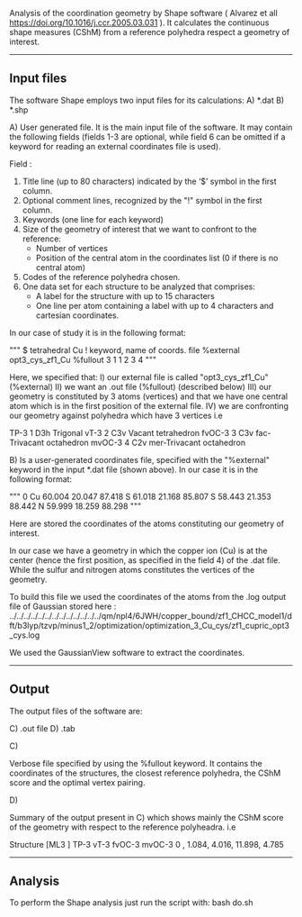 Analysis of the coordination geometry by Shape software
( Alvarez et all https://doi.org/10.1016/j.ccr.2005.03.031 ).
It calculates the continuous shape measures (CShM) from a reference
polyhedra respect a geometry of interest.

-------------
Input files
-------------

The software Shape employs two input files for its calculations:
A) *.dat
B) *.shp



A) 
User generated file. It is the main input file of the software. It may contain
the following fields (fields 1-3 are optional, while field 6 can be omitted if
a keyword for reading an external coordinates file is used).


Field : 
1) Title line (up to 80 characters) indicated by the ‘$’ symbol in the first column.
2) Optional comment lines, recognized by the "!" symbol in the first column.
3) Keywords (one line for each keyword)
4) Size of the geometry of interest that we want to confront to the reference:
    - Number of vertices
    - Position of the central atom in the coordinates list (0 if there is no central atom)
5) Codes of the reference polyhedra chosen. 
6) One data set for each structure to be analyzed that comprises:
   - A label for the structure with up to 15 characters 
   - One line per atom containing a label with up to 4 characters
     and cartesian coordinates.

In our case of study it is in the following format: 

"""
$ tetrahedral Cu
! keyword, name of coords. file
%external   opt3_cys_zf1_Cu
%fullout
3 1
1 2 3 4
"""

Here, we specified that:
I) our external file is called "opt3_cys_zf1_Cu" (%external)
II) we want an .out file (%fullout) (described below)
III) our geometry is constituted by 3 atoms (vertices) and that we have one central 
   atom which is in the first position of the external file.
IV) we are confronting our geometry against polyhedra which have 3 vertices
i.e

TP-3            1 D3h   Trigonal
vT-3            2 C3v   Vacant tetrahedron
fvOC-3          3 C3v   fac-Trivacant octahedron
mvOC-3          4 C2v   mer-Trivacant octahedron 

B) Is a user-generated coordinates file, specified with the "%external"
keyword in the input *.dat file (shown above). In our case it is in the 
following format:

"""
0
  Cu  60.004  20.047  87.418
  S   61.018  21.168  85.807
  S   58.443  21.353  88.442
  N   59.999  18.259  88.298
"""

Here are stored the coordinates of the atoms constituting our 
geometry of interest. 

In our case we have a geometry in which the copper ion (Cu) is at the 
center (hence the first position, as specified in the field 4) 
of the .dat file. While the sulfur and nitrogen atoms constitutes the vertices of the geometry. 

To build this file we used the coordinates of the atoms from the .log output file of Gaussian stored here :
../../../../../../../../../../../../../qm/npl4/6JWH/copper_bound/zf1_CHCC_model1/dft/b3lyp/tzvp/minus1_2/optimization/optimization_3_Cu_cys/zf1_cupric_opt3_cys.log

We used the GaussianView software to extract the coordinates.

-------------
Output
-------------

The output files of the software are:

C) .out file
D) .tab

C)

Verbose file specified by using the %fullout keyword. It contains the coordinates of the
structures, the closest reference polyhedra, the CShM score and the optimal vertex pairing.

D) 

Summary of the output present in C) which shows mainly the CShM score of the geometry
with respect to the reference polyheadra. 
i.e


Structure [ML3 ]         TP-3         vT-3       fvOC-3       mvOC-3
 0              ,       1.084,       4.016,      11.898,       4.785



-------------
Analysis
-------------
To perform the Shape analysis just run the script with:
bash do.sh


